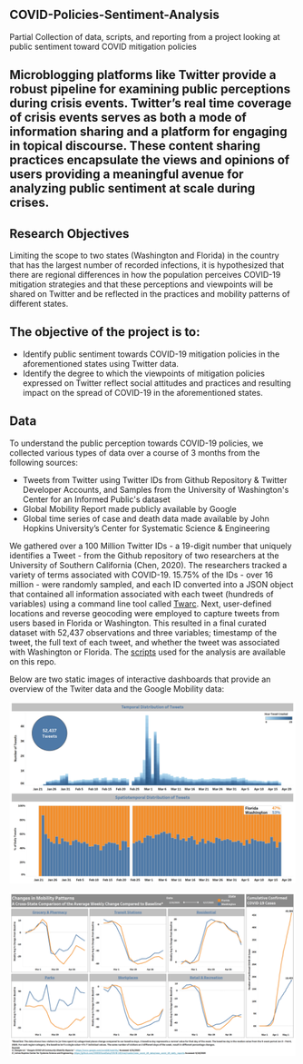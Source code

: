 ## COVID-Policies-Sentiment-Analysis
Partial Collection of data, scripts, and reporting from a project looking at public sentiment toward COVID mitigation policies

## Microblogging platforms like Twitter provide a robust pipeline for examining public perceptions during crisis events. Twitter’s real time coverage of crisis events serves as both a mode of information sharing and a platform for engaging in topical discourse. These content sharing practices encapsulate the views and opinions of users providing a meaningful avenue for analyzing public sentiment at scale during crises.

## Research Objectives
Limiting the scope to two states (Washington and Florida) in the country that has the largest number of recorded infections, it is hypothesized that there are regional differences in how the population perceives COVID-19 mitigation strategies and that these perceptions and viewpoints will be shared on Twitter and be reflected in the practices and mobility patterns of different states. 

## The objective of the project is to:
- Identify public sentiment towards COVID-19 mitigation policies in the aforementioned states using Twitter data.
- Identify the degree to which the viewpoints of mitigation policies expressed on Twitter reflect social attitudes and practices and resulting impact on the spread of COVID-19 in the aforementioned states.

## Data
To understand the public perception towards COVID-19 policies, we collected various types of data over a course of 3 months from the following sources:
- Tweets from Twitter using Twitter IDs from Github Repository & Twitter Developer Accounts, and Samples from the University of Washington's Center for an Informed Public's dataset
- Global Mobility Report made publicly available by Google
- Global time series of case and death data made available by John Hopkins University’s Center for Systematic Science & Engineering

We gathered over a 100 Million Twitter IDs - a 19-digit number that uniquely identifies a Tweet - from the Github repository of two researchers at the University of Southern California (Chen, 2020). The researchers tracked a variety of terms associated with COVID-19. 15.75% of the IDs - over 16 million - were randomly sampled, and each ID converted into a JSON object that contained all information associated with each tweet (hundreds of variables) using a command line tool called [Twarc](https://github.com/DocNow/twarc). Next, user-defined locations and reverse geocoding were employed to capture tweets from users based in Florida or Washington. This resulted in a final curated dataset with 52,437 observations and three variables; timestamp of the tweet, the full text of each tweet, and whether the tweet was associated with Washington or Florida. The [scripts](/scripts) used for the analysis are available on this repo.

Below are two static images of interactive dashboards that provide an overview of the Twiter data and the Google Mobility data:

![Overview of Tweets](/images/TweetsOverview.PNG)




![Overview of Mobility](/images/Mobility_CaseCounts.PNG)


